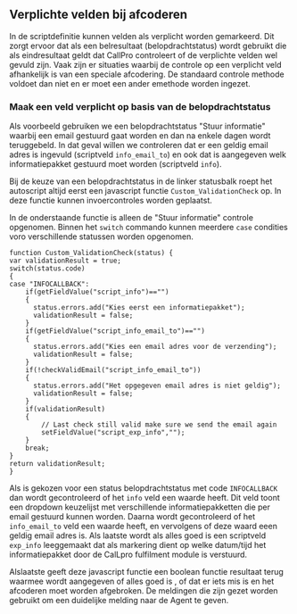 ## Verplichte velden bij afcoderen ##

In de scriptdefinitie kunnen velden als verplicht worden gemarkeerd. Dit zorgt ervoor dat als een belresultaat (belopdrachtstatus) wordt gebruikt die als eindresultaat geldt dat CallPro controleert of de verplichte velden wel gevuld zijn.
Vaak zijn er situaties waarbij de controle op een verplicht veld afhankelijk is van een speciale afcodering. De standaard controle methode voldoet dan niet en er moet een ander emethode worden ingezet.

### Maak een veld verplicht op basis van de belopdrachtstatus ###

Als voorbeeld gebruiken we een belopdrachtstatus "Stuur informatie" waarbij een email gestuurd gaat worden en dan na enkele dagen wordt teruggebeld. In dat geval willen we controleren dat er een geldig email adres is ingevuld (scriptveld `info_email_to`) en ook dat is aangegeven welk informatiepakket gestuurd moet worden (scriptveld `info`).

Bij de keuze van een belopdrachtstatus in de linker statusbalk roept het autoscript altijd eerst een javascript functie `Custom_ValidationCheck` op. In deze functie kunnen invoercontroles worden geplaatst.

In de onderstaande functie is alleen de "Stuur informatie" controle opgenomen. Binnen het `switch` commando kunnen meerdere `case` condities voro verschillende statussen worden opgenomen.

```
function Custom_ValidationCheck(status) {
var validationResult = true;
switch(status.code)
{
case "INFOCALLBACK":
    if(getFieldValue("script_info")=="")
    {
      status.errors.add("Kies eerst een informatiepakket");
      validationResult = false;
    }
    if(getFieldValue("script_info_email_to")=="")
    {
      status.errors.add("Kies een email adres voor de verzending");
      validationResult = false;
    }
    if(!checkValidEmail("script_info_email_to"))
    {
      status.errors.add("Het opgegeven email adres is niet geldig");
      validationResult = false;
    }
    if(validationResult)
    {
        // Last check still valid make sure we send the email again
        setFieldValue("script_exp_info","");
    }
	break;
}
return validationResult;
}
```
Als is gekozen voor een status belopdrachtstatus met code `INFOCALLBACK` dan wordt gecontroleerd of het `info` veld een waarde heeft. Dit veld toont een dropdown keuzelijst met verschillende informatiepakketten die per email gestuurd kunnen worden. 
Daarna wordt gecontroleerd of het `info_email_to` veld een waarde heeft, en vervolgens of deze waard eeen geldig email adres is. Als laatste wordt als alles goed is een scriptveld `exp_info` leeggemaakt dat als markering dient op welke datum/tijd het informatiepakket door de CalLpro fulfilment module is verstuurd.

Alslaatste geeft deze javascript functie een boolean functie resultaat terug waarmee wordt aangegeven of alles goed is , of dat er iets mis is en het afcoderen moet worden afgebroken. De meldingen die zijn gezet worden gebruikt om een duidelijke melding naar de Agent te geven.

